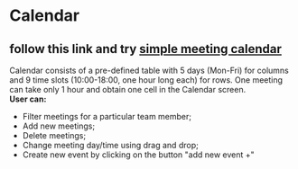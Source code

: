 # Сalendar 
## follow this link and try [simple meeting calendar](https://nataliakoshevaya.github.io/calendar/dist/calendar.html)

Calendar consists of a pre-defined table with 5 days (Mon-Fri) for columns and 9 time slots (10:00-18:00, one hour long each) for rows. One meeting can take only 1 hour and obtain one cell in the Calendar screen.  
**User can:**
 + Filter meetings for a particular team member;
 + Add new meetings;
 + Delete meetings;
 + Change meeting day/time using drag and drop;
 + Create new event by clicking on the button "add new event +" 
 
